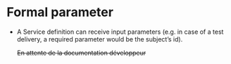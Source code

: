 <!--
parent: 'Process Authoring'
created_at: '2012-03-29 16:08:36'
updated_at: '2013-03-13 14:30:40'
authors:
    - 'Jérôme Bogaerts'
tags:
    - 'Process Authoring'
-->

Formal parameter
================

-   A Service definition can receive input parameters (e.g. in case of a test delivery, a required parameter would be the subject’s id).<br/>

    ~~En attente de la documentation développeur~~


